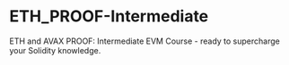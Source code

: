 # ETH_PROOF-Intermediate
ETH and AVAX PROOF: Intermediate EVM Course - ready to supercharge your Solidity knowledge.

